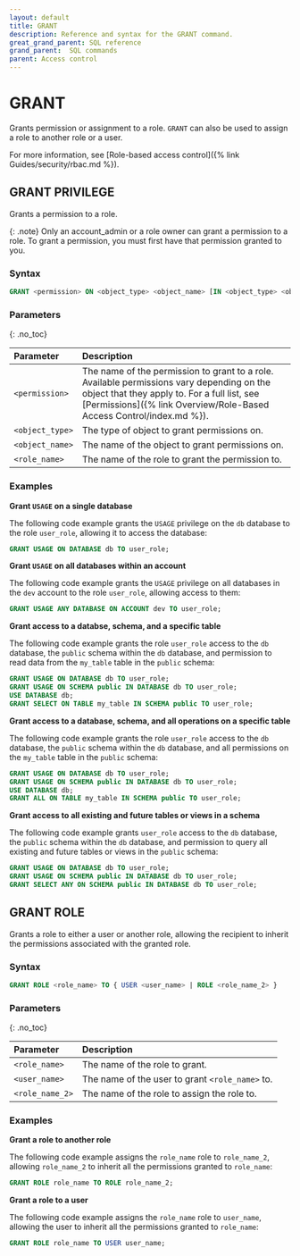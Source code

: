 ```yaml
---
layout: default
title: GRANT
description: Reference and syntax for the GRANT command.
great_grand_parent: SQL reference
grand_parent:  SQL commands
parent: Access control
---
```


# GRANT
Grants permission or assignment to a role. `GRANT` can also be used to assign a role to another role or a user. 

For more information, see [Role-based access control]({% link Guides/security/rbac.md %}).

## GRANT PRIVILEGE

Grants a permission to a role.

{: .note}
Only an account_admin or a role owner can grant a permission to a role. To grant a permission, you must first have that permission granted to you.

### Syntax

```sql
GRANT <permission> ON <object_type> <object_name> [IN <object_type> <object_name>] TO <role_name>
```

### Parameters 
{: .no_toc} 

| Parameter  | Description |
| :--------- | :---------- |
| `<permission>` | The name of the permission to grant to a role. Available permissions vary depending on the object that they apply to. For a full list, see [Permissions]({% link Overview/Role-Based Access Control/index.md %}). |
| `<object_type>` | The type of object to grant permissions on. |
| `<object_name>` | The name of the object to grant permissions on. |
| `<role_name>` | The name of the role to grant the permission to. |

### Examples

**Grant `USAGE` on a single database**

The following code example grants the `USAGE` privilege on the `db` database to the role `user_role`, allowing it to access the database:

```sql
GRANT USAGE ON DATABASE db TO user_role;
```

**Grant `USAGE` on all databases within an account**

The following code example grants the `USAGE` privilege on all databases in the `dev` account to the role `user_role`, allowing access to them:

```sql
GRANT USAGE ANY DATABASE ON ACCOUNT dev TO user_role;
```

**Grant access to a databse, schema, and a specific table**

The following code example grants the role `user_role` access to the `db` database, the `public` schema within the `db` database, and permission to read data from the `my_table` table in the `public` schema:

```sql
GRANT USAGE ON DATABASE db TO user_role;
GRANT USAGE ON SCHEMA public IN DATABASE db TO user_role;
USE DATABASE db;
GRANT SELECT ON TABLE my_table IN SCHEMA public TO user_role;
```

**Grant access to a database, schema, and all operations on a specific table**

The following code example grants the role `user_role` access to the `db` database, the `public` schema within the `db` database, and all permissions on the `my_table` table in the `public` schema:

```sql
GRANT USAGE ON DATABASE db TO user_role;
GRANT USAGE ON SCHEMA public IN DATABASE db TO user_role;
USE DATABASE db;
GRANT ALL ON TABLE my_table IN SCHEMA public TO user_role;
```

**Grant access to all existing and future tables or views in a schema**

The following code example grants `user_role` access to the `db` database, the `public` schema within the `db` database, and permission to query all existing and future tables or views in the `public` schema:

```sql
GRANT USAGE ON DATABASE db TO user_role;
GRANT USAGE ON SCHEMA public IN DATABASE db TO user_role;
GRANT SELECT ANY ON SCHEMA public IN DATABASE db TO user_role;
```

## GRANT ROLE

Grants a role to either a user or another role, allowing the recipient to inherit the permissions associated with the granted role.

### Syntax

```sql
GRANT ROLE <role_name> TO { USER <user_name> | ROLE <role_name_2> }
```

### Parameters 
{: .no_toc} 

| Parameter  | Description |
| :--------- | :---------- |
| `<role_name>` | The name of the role to grant. |
| `<user_name>` | The name of the user to grant `<role_name>` to. |
| `<role_name_2>` | The name of the role to assign the role to. |

### Examples

**Grant a role to another role**

The following code example assigns the `role_name` role to `role_name_2`, allowing `role_name_2` to inherit all the permissions granted to `role_name`:

```sql
GRANT ROLE role_name TO ROLE role_name_2;
```

**Grant a role to a user**

The following code example assigns the `role_name` role to `user_name`, allowing the user to inherit all the permissions granted to `role_name`:

```sql
GRANT ROLE role_name TO USER user_name;
```